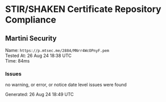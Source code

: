 # STIR/SHAKEN Certificate Repository Compliance

## Martini Security

Name: `https://p.mtsec.me/2884/MNrr4WcOPnyF.pem`\
Tested At: 26 Aug 24 18:38 UTC\
Time: 84ms

### Issues

no warning, or error, or notice date level issues were found

Generated: 26 Aug 24 18:49 UTC